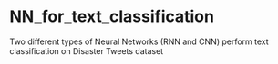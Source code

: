 # NN_for_text_classification
Two different types of Neural Networks (RNN and CNN) perform text classification on Disaster Tweets dataset
